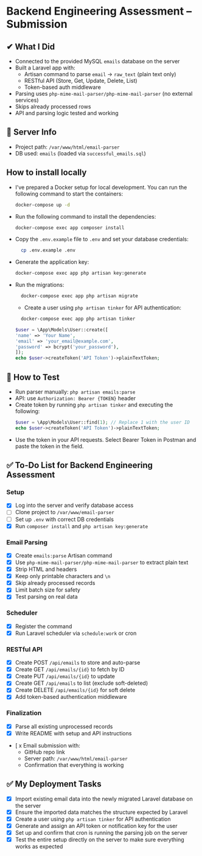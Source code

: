 # Backend Engineering Assessment – Submission

## ✔ What I Did

- Connected to the provided MySQL `emails` database on the server
- Built a Laravel app with:
    - Artisan command to parse `email` → `raw_text` (plain text only)
    - RESTful API (Store, Get, Update, Delete, List)
    - Token-based auth middleware
- Parsing uses `php-mime-mail-parser/php-mime-mail-parser` (no external services)
- Skips already processed rows
- API and parsing logic tested and working

## 📂 Server Info

- Project path: `/var/www/html/email-parser`
- DB used: `emails` (loaded via `successful_emails.sql`)

## How to install locally

- I've prepared a Docker setup for local development. You can run the following command to start the containers:
  ```bash
  docker-compose up -d
  ```
- Run the following command to install the dependencies:
  ```bash
  docker-compose exec app composer install
  ```
- Copy the `.env.example` file to `.env` and set your database credentials:
  ```bash
    cp .env.example .env
    ```
- Generate the application key:
  ```bash
  docker-compose exec app php artisan key:generate
  ```
- Run the migrations:
  ```bash
    docker-compose exec app php artisan migrate
    ```
  - Create a user using `php artisan tinker` for API authentication:
  ```bash
    docker-compose exec app php artisan tinker
    ```
    ```php
    $user = \App\Models\User::create([
    'name' => 'Your Name',
    'email' => 'your_email@example.com',
    'password' => bcrypt('your_password'),
    ]);
  echo $user->createToken('API Token')->plainTextToken;
    ```

## 🧪 How to Test

- Run parser manually: `php artisan emails:parse`
- API: use `Authorization: Bearer {TOKEN}` header
- Create token by running `php artisan tinker` and executing the following:
  ```php
  $user = \App\Models\User::find(1); // Replace 1 with the user ID
  echo $user->createToken('API Token')->plainTextToken;    
 - Use the token in your API requests. Select Bearer Token in Postman and paste the token in the field.

## ✅ To-Do List for Backend Engineering Assessment

### Setup
- [x] Log into the server and verify database access
- [ ] Clone project to `/var/www/email-parser`
- [ ] Set up `.env` with correct DB credentials
- [x] Run `composer install` and `php artisan key:generate`

### Email Parsing
- [x] Create `emails:parse` Artisan command
- [x] Use `php-mime-mail-parser/php-mime-mail-parser` to extract plain text
- [x] Strip HTML and headers
- [x] Keep only printable characters and `\n`
- [x] Skip already processed records
- [x] Limit batch size for safety
- [x] Test parsing on real data

### Scheduler
- [x] Register the command
- [x] Run Laravel scheduler via `schedule:work` or cron

### RESTful API
- [x] Create POST `/api/emails` to store and auto-parse
- [x] Create GET `/api/emails/{id}` to fetch by ID
- [x] Create PUT `/api/emails/{id}` to update
- [x] Create GET `/api/emails` to list (exclude soft-deleted)
- [x] Create DELETE `/api/emails/{id}` for soft delete
- [x] Add token-based authentication middleware

### Finalization
- [x] Parse all existing unprocessed records
- [x] Write README with setup and API instructions
- [ x Email submission with:
    - GitHub repo link
    - Server path: `/var/www/html/email-parser`
    - Confirmation that everything is working

## ✅ My Deployment Tasks

- [x] Import existing email data into the newly migrated Laravel database on the server
- [x] Ensure the imported data matches the structure expected by Laravel
- [x] Create a user using `php artisan tinker` for API authentication
- [x] Generate and assign an API token or notification key for the user
- [x] Set up and confirm that cron is running the parsing job on the server
- [x] Test the entire setup directly on the server to make sure everything works as expected
